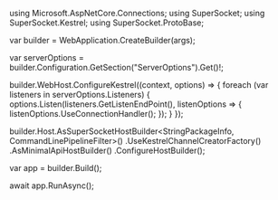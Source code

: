 using Microsoft.AspNetCore.Connections;
using SuperSocket;
using SuperSocket.Kestrel;
using SuperSocket.ProtoBase;

var builder = WebApplication.CreateBuilder(args);

var serverOptions = builder.Configuration.GetSection("ServerOptions").Get<ServerOptions>()!;

builder.WebHost.ConfigureKestrel((context, options) =>
{
    foreach (var listeners in serverOptions.Listeners)
    {
        options.Listen(listeners.GetListenEndPoint(), listenOptions =>
        {
            listenOptions.UseConnectionHandler<KestrelChannelCreator>();
        });
    }
});

builder.Host.AsSuperSocketHostBuilder<StringPackageInfo, CommandLinePipelineFilter>()
            .UseKestrelChannelCreatorFactory()
            .AsMinimalApiHostBuilder()
            .ConfigureHostBuilder();

var app = builder.Build();

await app.RunAsync();
